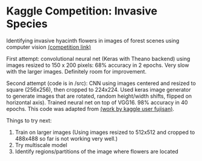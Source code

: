 # Kaggle Competition: Invasive Species

Identifying invasive hyacinth flowers in images of forest scenes using computer vision [(competition link)](https://www.kaggle.com/c/invasive-species-monitoring)

First attempt: convolutional neural net (Keras with Theano backend) using images resized to 150 x 200 pixels: 68% accuracy in 2 epochs. Very slow with the larger images. Definitely room for improvement.

Second attempt (code is in /src): CNN using images centered and resized to square (256x256), then cropped to 224x224. Used keras image generator to generate images that are rotated, random height/width shifts, flipped on horizontal axis). Trained neural net on top of VGG16. 98% accuracy in 40 epochs. This code was adapted from [(work by kaggle user fujisan)](https://www.kaggle.com/fujisan/use-keras-pre-trained-vgg16-acc-98/versions).

Things to try next:
1. Train on larger images (Using images resized to 512x512 and cropped to 488x488 so far is not working very well.)
2. Try multiscale model
3. Identify regions/partitions of the image where flowers are located
